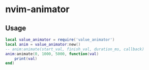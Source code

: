 # nvim-animator

## Usage

```lua
local value_animator = require('value_animator')
local anim = value_animator:new()
-- anim:animate(start_val, finish_val, duration_ms, callback)
anim:animate(0, 1000, 5000, function(val)
    print(val)
end)
```
